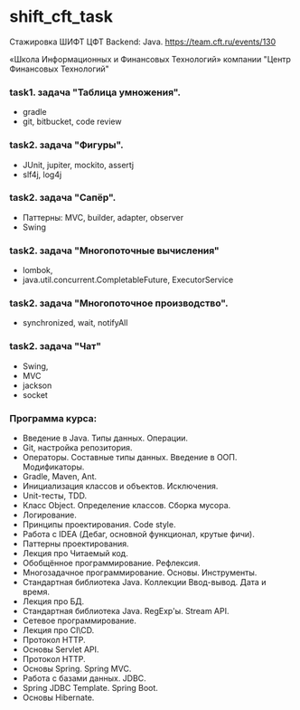 # shift_cft_task
Стажировка ШИФТ ЦФТ Backend: Java. https://team.cft.ru/events/130

«Школа Информационных и Финансовых Технологий» компании "Центр Финансовых Технологий"


### task1. задача "Таблица умножения".
- gradle
- git, bitbucket, code review

### task2. задача "Фигуры".
- JUnit, jupiter, mockito, assertj
- slf4j, log4j

### task2. задача "Сапёр".
- Паттерны: MVC, builder, adapter, observer
- Swing

### task2. задача "Многопоточные вычисления" 
- lombok, 
- java.util.concurrent.CompletableFuture, ExecutorService

###  task2. задача "Многопоточное производство".
- synchronized, wait, notifyAll

###  task2. задача "Чат"
- Swing, 
- MVC
- jackson
- socket

### Программа курса:

- Введение в Java. Типы данных. Операции.
- Git, настройка репозитория.
- Операторы. Составные типы данных. Введение в ООП. Модификаторы.
- Gradle, Maven, Ant.
- Инициализация классов и объектов. Исключения.
- Unit-тесты, TDD. 
- Класс Object. Определение классов. Сборка мусора.
- Логирование. 
- Принципы проектирования. Code style.
- Работа с IDEA (Дебаг, основной функционал, крутые фичи).
- Паттерны проектирования. 
- Лекция про Читаемый код. 
- Обобщённое программирование. Рефлексия.
- Многозадачное программирование. Основы. Инструменты.
- Стандартная библиотека Java. Коллекции Ввод-вывод. Дата и время.
- Лекция про БД.
- Стандартная библиотека Java. RegExp'ы. Stream API.
- Сетевое программирование.
- Лекция про CI\CD.
- Протокол HTTP.
- Основы Servlet API.
- Протокол HTTP.
- Основы Spring. Spring MVC.
- Работа с базами данных. JDBC.
- Spring JDBC Template. Spring Boot.
- Основы Hibernate.
